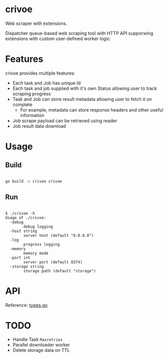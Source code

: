 # crivoe

Web scraper with extensions.

Dispatcher queue-based web scraping tool with HTTP API supporwing extensions with custom user-defined worker logic.

# Features

crivoe provides multiple features:
* Each task and Job has unique Id
* Each task and job supplied with it's own Status allowing user to track scraping progress
* Task and Job can store result metadata allowing user to fetch it on complete
  * For example, metadata can store response headers and other useful information
* Job scrape payload can be retrieved using reader
* Job result data download

# Usage

## Build

```bash

go build -o crivoe crivoe

```

## Run

```

$ ./crivoe -h
Usage of ./crivoe:
  -debug
        debug logging
  -host string
        server host (default "0.0.0.0")
  -log
        progress logging
  -memory
        memory mode
  -port int
        server port (default 8374)
  -storage string
        storage path (default "storage")

```

# API

Reference: [types.go](src/crivoe/api/types.go)

# TODO

* Handle Task `Maxretries`
* Parallel downloader worker
* Delete storage data on TTL
